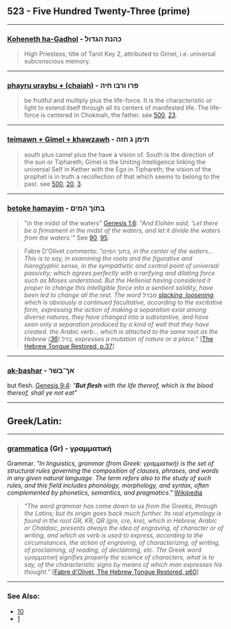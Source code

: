 ## 523 - Five Hundred Twenty-Three (prime)

---

### [Koheneth ha-Gadhol](/keys/KHNTh.HGDVL) - כהנת הגדול
> High Priestess; title of Tarot Key 2, attributed to Gimel, i.e. universal subconscious memory.

---

### [phayru uraybu + (chaiah)](/keys/PRV.VRBV.ChIH) - פרו ורבו חיה
> be fruitful and multiply plus the life-force. It is the characteristic or light to extend itself through all its centers of manifested life. The life-force is centered in Chokmah, the father. see [500](500), [23](23).

---

### [teimawn + Gimel + khawzawh](/keys/ThIMN.G.ChZH) - תימן ג חזה
> south plus camel plus the have a vision of. South is the direction of the sun or Tiphareth; Gimel is the Uniting Intelligence linking the universal Self in Kether with the Ego in Tiphareth; the vision of the prophet is in truth a recollection of that which seems to belong to the past. see [500](500), [20](20), [3](3).

---

### [betoke hamayim](/keys/BThVK.HMIM) - בתוך המים
> "in the midst of the waters" [Genesis 1:6](http://biblehub.com//.htm): *"And Elohim said, 'Let there be a firmament in the midst of the waters, and let it divide the waters from the waters.'"* See [90](90), [95](95).

> Fabre D'Olivet comments: *"בתוך המים, in the center of the waters... This is to say, in examining the roots and the figurative and hieroglyphic sense, in the sympathetic and central point of universal passivity; which agrees perfectly with a rarifying and dilating force such as Moses understood. But the Hellenist having considered it proper to change this intelligible force into a sentient solidity, have been led to change all the rest. The word מבדל [slacking, loosening](/keys/MBDL), which is obviously a continued facultative, according to the excitative form, expressing the action of making a separation exist among diverse natures, they have changed into a substantive, and have seen only a separation produced by a kind of wall that they have created. the Arabic verb... which is attached to the same root as the Hebrew בדל ([36](36)), expresses a mutation of nature or a place."* [[The Hebrew Tongue Restored, p.37](https://archive.org/stream/hebraictongueres00fabriala#page/36)]

---

### [ak-bashar](/keys/AK-BShR) - אך־בשר
but flesh. [Genesis 9:4](https://biblehub.com/genesis/9-4.htm): *"**But flesh** with the life thereof, which is the blood thereof, shall ye not eat"*

---

## Greek/Latin:

---

### [grammatica](/greek?word=grammatikh) (Gr) - γραμματική
Grammar. *"In linguistics, grammar (from Greek: γραμματική) is the set of structural rules governing the composition of clauses, phrases, and words in any given natural language. The term refers also to the study of such rules, and this field includes phonology, morphology, and syntax, often complemented by phonetics, semantics, and pragmatics."* [Wikipedia](https://en.wikipedia.org/wiki/Grammar)

> *"The word grammar has come down to us from the Greeks, through the Latins; but its origin goes back much further. Its real etymology is found in the root GR, KR, QR (gre, cre, kre), which in Hebrew, Arabic or Chaldaic, presents always the idea of engraving, of character or of writing, and which as verb is used to express, according to the circumstances, the action of engraving, of characterizing, of writing, of proclaiming, of reading, of declaiming, etc. The Greek word γραμματική signifies properly the science of characters, what is to say, of the characteristic signs by means of which man expresses his thought."* [[Fabre d'Olivet, The Hebrew Tongue Restored, p60](https://archive.org/stream/hebraictongueres00fabriala#page/n81)]

---

### See Also:

- [10](10)
- [1](1)
